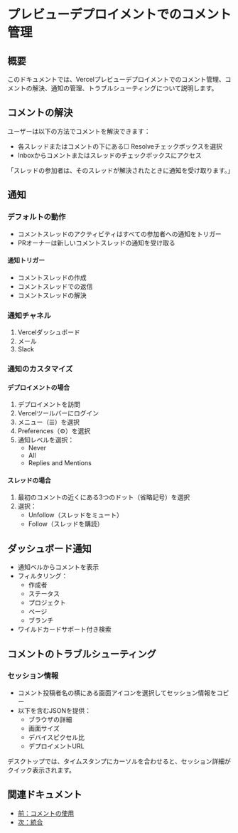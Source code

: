 # プレビューデプロイメントでのコメント管理

## 概要

このドキュメントでは、Vercelプレビューデプロイメントでのコメント管理、コメントの解決、通知の管理、トラブルシューティングについて説明します。

## コメントの解決

ユーザーは以下の方法でコメントを解決できます：

- 各スレッドまたはコメントの下にある☐ Resolveチェックボックスを選択
- Inboxからコメントまたはスレッドのチェックボックスにアクセス

「スレッドの参加者は、そのスレッドが解決されたときに通知を受け取ります。」

## 通知

### デフォルトの動作

- コメントスレッドのアクティビティはすべての参加者への通知をトリガー
- PRオーナーは新しいコメントスレッドの通知を受け取る

#### 通知トリガー

- コメントスレッドの作成
- コメントスレッドでの返信
- コメントスレッドの解決

### 通知チャネル

1. Vercelダッシュボード
2. メール
3. Slack

### 通知のカスタマイズ

#### デプロイメントの場合

1. デプロイメントを訪問
2. Vercelツールバーにログイン
3. メニュー（☰）を選択
4. Preferences（⚙）を選択
5. 通知レベルを選択：
   - Never
   - All
   - Replies and Mentions

#### スレッドの場合

1. 最初のコメントの近くにある3つのドット（省略記号）を選択
2. 選択：
   - Unfollow（スレッドをミュート）
   - Follow（スレッドを購読）

## ダッシュボード通知

- 通知ベルからコメントを表示
- フィルタリング：
  - 作成者
  - ステータス
  - プロジェクト
  - ページ
  - ブランチ
- ワイルドカードサポート付き検索

## コメントのトラブルシューティング

### セッション情報

- コメント投稿者名の横にある画面アイコンを選択してセッション情報をコピー
- 以下を含むJSONを提供：
  - ブラウザの詳細
  - 画面サイズ
  - デバイスピクセル比
  - デプロイメントURL

デスクトップでは、タイムスタンプにカーソルを合わせると、セッション詳細がクイック表示されます。

## 関連ドキュメント

- [前：コメントの使用](/docs/comments/using-comments)
- [次：統合](/docs/comments/integrations)
